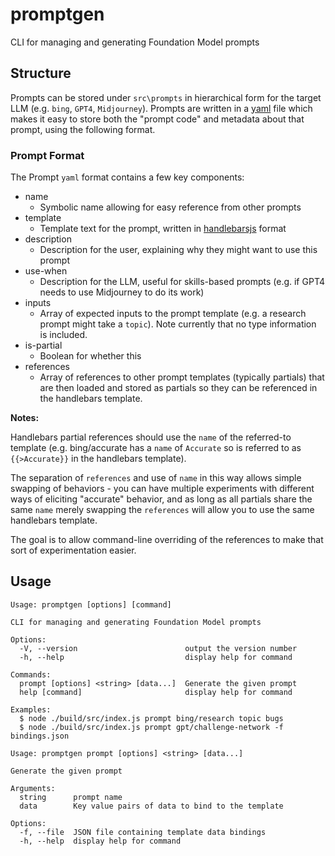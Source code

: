 # promptgen

CLI for managing and generating Foundation Model prompts

## Structure

Prompts can be stored under `src\prompts` in hierarchical form for the target LLM (e.g. `bing`, `GPT4`, `Midjourney`). Prompts are written in a [yaml](https://yaml.org) file which makes it easy to store both the "prompt code" and metadata about that prompt, using the following format.

### Prompt Format

The Prompt `yaml` format contains a few key components:

- name
  - Symbolic name allowing for easy reference from other prompts
- template
  - Template text for the prompt, written in [handlebarsjs](https://handlebarsjs.com/) format
- description
  - Description for the user, explaining why they might want to use this prompt
- use-when
  - Description for the LLM, useful for skills-based prompts (e.g. if GPT4 needs to use Midjourney to do its work)
- inputs
  - Array of expected inputs to the prompt template (e.g. a research prompt might take a `topic`). Note currently that no type information is included.
- is-partial
  - Boolean for whether this 
- references
  - Array of references to other prompt templates (typically partials) that are then loaded and stored as partials so they can be referenced in the handlebars template.

**Notes:**

Handlebars partial references should use the `name` of the referred-to template (e.g. bing/accurate has a `name` of `Accurate` so is referred to as `{{>Accurate}}` in the handlebars template).

The separation of `references` and use of `name` in this way allows simple swapping of behaviors - you can have multiple experiments with different ways of eliciting "accurate" behavior, and as long as all partials share the same `name` merely swapping the `references` will allow you to use the same handlebars template. 

The goal is to allow command-line overriding of the references to make that sort of experimentation easier.

## Usage

```
Usage: promptgen [options] [command]

CLI for managing and generating Foundation Model prompts

Options:
  -V, --version                        output the version number
  -h, --help                           display help for command

Commands:
  prompt [options] <string> [data...]  Generate the given prompt
  help [command]                       display help for command

Examples:
  $ node ./build/src/index.js prompt bing/research topic bugs
  $ node ./build/src/index.js prompt gpt/challenge-network -f bindings.json
```

```
Usage: promptgen prompt [options] <string> [data...]

Generate the given prompt

Arguments:
  string      prompt name
  data        Key value pairs of data to bind to the template

Options:
  -f, --file  JSON file containing template data bindings
  -h, --help  display help for command
```
